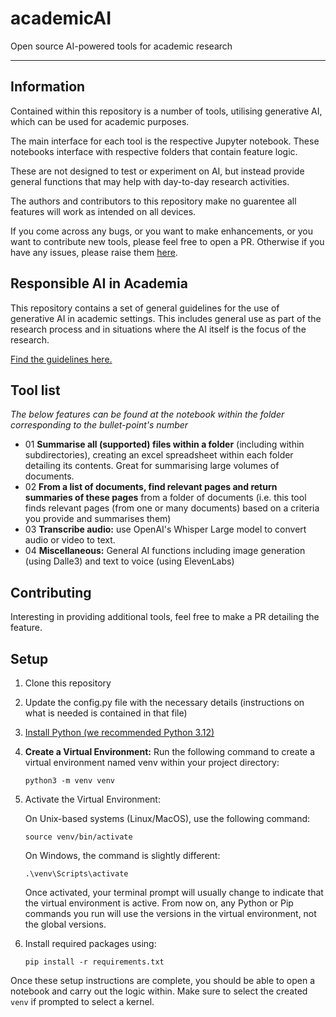 # academicAI

Open source AI-powered tools for academic research

---

## Information

Contained within this repository is a number of tools, utilising generative AI,
which can be used for academic purposes.

The main interface for each tool is the respective Jupyter notebook. These
notebooks interface with respective folders that contain feature logic.

These are not designed to test or experiment on AI, but instead provide general
functions that may help with day-to-day research activities.

The authors and contributors to this repository make no guarentee all features
will work as intended on all devices.

If you come across any bugs, or you want to make enhancements, or you want to
contribute new tools, please feel free to open a PR. Otherwise if you have any
issues, please raise them
[here](https://github.com/Academic-ID/academicAI/issues).

## Responsible AI in Academia

This repository contains a set of general guidelines for the use of generative
AI in academic settings. This includes general use as part of the research
process and in situations where the AI itself is the focus of the research.

[Find the guidelines here.](https://github.com/Academic-ID/academicAI/blob/main/Responsible%20AI%20in%20Academia.md)

## Tool list

_The below features can be found at the notebook within the folder corresponding
to the bullet-point's number_

- 01 **Summarise all (supported) files within a folder** (including within
  subdirectories), creating an excel spreadsheet within each folder detailing
  its contents. Great for summarising large volumes of documents.
- 02 **From a list of documents, find relevant pages and return summaries of
  these pages** from a folder of documents (i.e. this tool finds relevant pages
  (from one or many documents) based on a criteria you provide and summarises
  them)
- 03 **Transcribe audio:** use OpenAI's Whisper Large model to convert audio or
  video to text.
- 04 **Miscellaneous:** General AI functions including image generation (using
  Dalle3) and text to voice (using ElevenLabs)

## Contributing

Interesting in providing additional tools, feel free to make a PR detailing the
feature.

## Setup

1. Clone this repository
2. Update the config.py file with the necessary details (instructions on what is
   needed is contained in that file)
3. [Install Python (we recommended Python 3.12)](https://www.python.org/downloads/)
4. **Create a Virtual Environment:** Run the following command to create a
   virtual environment named venv within your project directory:

   `python3 -m venv venv`

5. Activate the Virtual Environment:

   On Unix-based systems (Linux/MacOS), use the following command:

   `source venv/bin/activate`

   On Windows, the command is slightly different:

   `.\venv\Scripts\activate`

   Once activated, your terminal prompt will usually change to indicate that the
   virtual environment is active. From now on, any Python or Pip commands you
   run will use the versions in the virtual environment, not the global
   versions.

6. Install required packages using:

   `pip install -r requirements.txt`

Once these setup instructions are complete, you should be able to open a
notebook and carry out the logic within. Make sure to select the created `venv`
if prompted to select a kernel.

